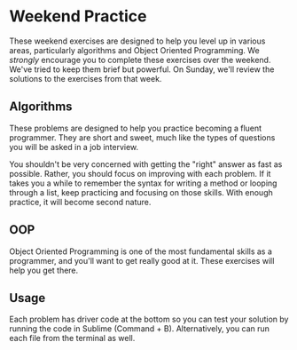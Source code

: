 # Weekend Practice

These weekend exercises are designed to help you level up in various areas, particularly algorithms and Object Oriented Programming. We *strongly* encourage you to complete these exercises over the weekend. We've tried to keep them brief but powerful. On Sunday, we'll review the solutions to the exercises from that week.

## Algorithms

These problems are designed to help you practice becoming a fluent programmer. They are short and sweet, much like the types of questions you will be asked in a job interview.

You shouldn't be very concerned with getting the "right" answer as fast as possible. Rather, you should focus on improving with each problem. If it takes you a while to remember the syntax for writing a method or looping through a list, keep practicing and focusing on those skills. With enough practice, it will become second nature.

## OOP

Object Oriented Programming is one of the most fundamental skills as a programmer, and you'll want to get really good at it. These exercises will help you get there. 

## Usage

Each problem has driver code at the bottom so you can test your solution by running the code in Sublime (Command + B). Alternatively, you can run each file from the terminal as well.

